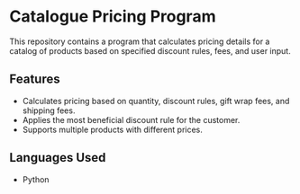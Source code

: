 # Catalogue Pricing Program

This repository contains a program that calculates pricing details for a catalog of products based on specified discount rules, fees, and user input.

## Features

- Calculates pricing based on quantity, discount rules, gift wrap fees, and shipping fees.
- Applies the most beneficial discount rule for the customer.
- Supports multiple products with different prices.

## Languages Used
- Python
